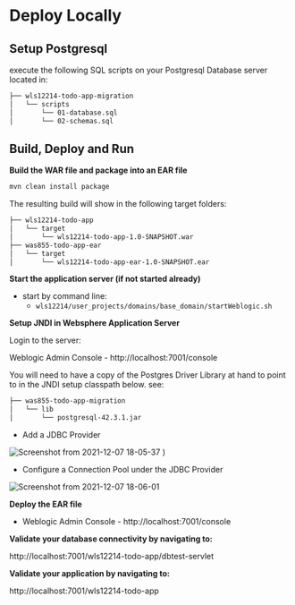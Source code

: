 # Deploy Locally

## Setup Postgresql

execute the following SQL scripts on your Postgresql Database server located in:

```bash
├── wls12214-todo-app-migration
│   └── scripts
│       └── 01-database.sql
│       └── 02-schemas.sql
```

## Build, Deploy and Run

**Build the WAR file and package into an EAR file**

```bash
mvn clean install package
```
The resulting build will show in the following target folders:

```bash
├── wls12214-todo-app
│   └── target
│       └── wls12214-todo-app-1.0-SNAPSHOT.war
├── was855-todo-app-ear
│   └── target
│       └── wls12214-todo-app-ear-1.0-SNAPSHOT.ear
```

**Start the application server (if not started already)**

- start by command line:
    - `wls12214/user_projects/domains/base_domain/startWeblogic.sh`

**Setup JNDI in Websphere Application Server**

Login to the server:

Weblogic Admin Console - http://localhost:7001/console


You will need to have a copy of the Postgres Driver Library at hand to point to in the JNDI setup classpath below. see:

```bash
├── was855-todo-app-migration
│   └── lib
│       └── postgresql-42.3.1.jar
```

- Add a JDBC Provider 

![Screenshot from 2021-12-07 18-05-37](https://user-images.githubusercontent.com/61749/145124950-5a1d5350-2afd-4432-9168-2703c6af57b1.png)
)

- Configure a Connection Pool under the JDBC Provider

![Screenshot from 2021-12-07 18-06-01](https://user-images.githubusercontent.com/61749/145124943-ee8df872-7eae-4052-af9d-0d34b6afd62f.png)

**Deploy the EAR file**

- Weblogic Admin Console - http://localhost:7001/console

**Validate your database connectivity by navigating to:**

http://localhost:7001/wls12214-todo-app/dbtest-servlet

**Validate your application by navigating to:**

http://localhost:7001/wls12214-todo-app